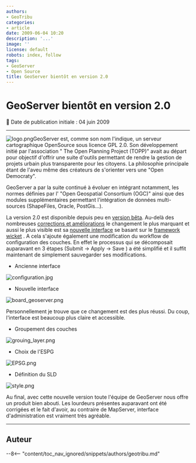 ```yaml
---
authors:
- GeoTribu
categories:
- article
date: 2009-06-04 10:20
description: '...'
image: ''
license: default
robots: index, follow
tags:
- GeoServer
- Open Source
title: GeoServer bientôt en version 2.0
---
```


# GeoServer bientôt en version 2.0


:calendar: Date de publication initiale : 04 juin 2009


----

![logo.png](/sites/default/files/Tuto/img/Blog/geoserver/GeoServer_logo.png)GeoServer est, comme son nom l'indique, un serveur cartographique OpenSource sous licence GPL 2.0. Son développement initié par l'association " The Open Planning Project (TOPP)" avait au départ pour objectif d'offrir une suite d'outils permettant de rendre la gestion de projets urbain plus transparente pour les citoyens. La philosophie principale étant de l'aveu même des créateurs de s'orienter vers une "Open Democraty".


GeoServer a par la suite continué à évoluer en intégrant notamment, les normes définies par l' "Open Geospatial Consortium (OGC)" ainsi que des modules supplémentaires permettant l'intégration de données multi-sources (ShapeFiles, Oracle, PostGis...).


La version 2.0 est disponible depuis peu en [version bêta](http://blog.geoserver.org/2009/06/03/geoserver-20-now-in-beta/). Au-delà des nombreuses [corrections et améliorations](http://jira.codehaus.org/browse/GEOS/fixforversion/15082) le changement le plus marquant et aussi le plus visible est sa [nouvelle interface](http://blog.geoserver.org/2009/04/20/see-the-new-ui/) se basant sur le [framework wicket](http://wicket.apache.org/) . A cela s'ajoute également une modification du workflow de configuration des couches. En effet le processus qui se décomposait auparavant en 3 étapes (Submit -> Apply -> Save ) a été simplifié et il suffit maintenant de simplement sauvegarder ses modifications.


* Ancienne interface


![configuration.jpg](/sites/default/files/Tuto/img/Blog/geoserver/configuration.jpg)


* Nouvelle interface


![board_geoserver.png](/sites/default/files/Tuto/img/Blog/geoserver/board_geoserver.png)


Personnellement je trouve que ce changement est des plus réussi. Du coup, l'interface est beaucoup plus claire et accessible.


* Groupement des couches


![grouing_layer.png](/sites/default/files/Tuto/img/Blog/geoserver/grouing_layer.png)


* Choix de l'ESPG


![EPSG.png](/sites/default/files/Tuto/img/Blog/geoserver/EPSG.png)


* Définition du SLD


![style.png](/sites/default/files/Tuto/img/Blog/geoserver/style.png)



Au final, avec cette nouvelle version toute l'équipe de GeoServer nous offre un produit bien abouti. Les lourdeurs présentes auparavant ont été corrigées et le fait d'avoir, au contraire de MapServer, interface d'administration est vraiment très agréable.




----

## Auteur

--8<-- "content/toc_nav_ignored/snippets/authors/geotribu.md"
